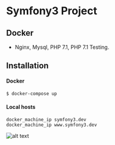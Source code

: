 Symfony3 Project
=============


Docker
-----
- Nginx, Mysql, PHP 7.1, PHP 7.1 Testing.


Installation
-----

#### Docker
```sh
$ docker-compose up
```

#### Local hosts
```
docker_machine_ip symfony3.dev
docker_machine_ip www.symfony3.dev
```


![alt text](https://github.com/alfredorfernandes/symfony3-project/blob/master/welcome_to_symfony3.2.7.jpg?raw=true)
